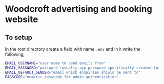 # Woodcroft advertising and booking website
## To setup
In the root directory create a field with name `.env` and in it write the following,
```bash
EMAIL_USERNAME="user name to send emails from"
EMAIL_PASSWORD="password (usually app password specifically created for the app)"
EMAIL_DEFAULT_SENDER="email which enquiries should be sent to"
PASSCODE="numeric passcode for admin authentication"
```